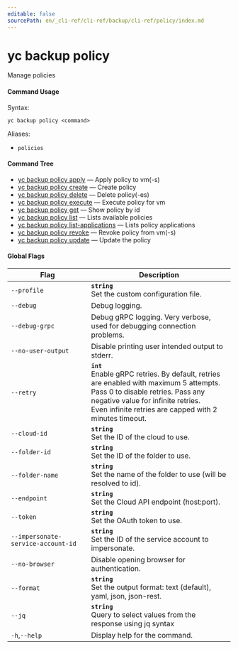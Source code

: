 ```yaml
---
editable: false
sourcePath: en/_cli-ref/cli-ref/backup/cli-ref/policy/index.md
---
```


# yc backup policy

Manage policies

#### Command Usage

Syntax: 

`yc backup policy <command>`

Aliases: 

- `policies`

#### Command Tree

- [yc backup policy apply](apply.md) — Apply policy to vm(-s)
- [yc backup policy create](create.md) — Create policy
- [yc backup policy delete](delete.md) — Delete policy(-es)
- [yc backup policy execute](execute.md) — Execute policy for vm
- [yc backup policy get](get.md) — Show policy by id
- [yc backup policy list](list.md) — Lists available policies
- [yc backup policy list-applications](list-applications.md) — Lists policy applications
- [yc backup policy revoke](revoke.md) — Revoke policy from vm(-s)
- [yc backup policy update](update.md) — Update the policy

#### Global Flags

| Flag | Description |
|----|----|
|`--profile`|<b>`string`</b><br/>Set the custom configuration file.|
|`--debug`|Debug logging.|
|`--debug-grpc`|Debug gRPC logging. Very verbose, used for debugging connection problems.|
|`--no-user-output`|Disable printing user intended output to stderr.|
|`--retry`|<b>`int`</b><br/>Enable gRPC retries. By default, retries are enabled with maximum 5 attempts.<br/>Pass 0 to disable retries. Pass any negative value for infinite retries.<br/>Even infinite retries are capped with 2 minutes timeout.|
|`--cloud-id`|<b>`string`</b><br/>Set the ID of the cloud to use.|
|`--folder-id`|<b>`string`</b><br/>Set the ID of the folder to use.|
|`--folder-name`|<b>`string`</b><br/>Set the name of the folder to use (will be resolved to id).|
|`--endpoint`|<b>`string`</b><br/>Set the Cloud API endpoint (host:port).|
|`--token`|<b>`string`</b><br/>Set the OAuth token to use.|
|`--impersonate-service-account-id`|<b>`string`</b><br/>Set the ID of the service account to impersonate.|
|`--no-browser`|Disable opening browser for authentication.|
|`--format`|<b>`string`</b><br/>Set the output format: text (default), yaml, json, json-rest.|
|`--jq`|<b>`string`</b><br/>Query to select values from the response using jq syntax|
|`-h`,`--help`|Display help for the command.|
